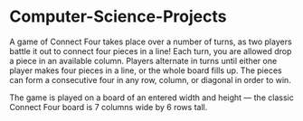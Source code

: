 # Computer-Science-Projects
 A game of Connect Four takes place over a number of turns, as two players battle it out to connect four pieces in a line!
Each turn, you are allowed drop a piece in an available column. Players alternate in turns until either one player makes 
four pieces in a line, or the whole board fills up. The pieces can form a consecutive four in any row, column, or diagonal in order to win.

The game is played on a board of an entered width and height — the classic Connect Four board is 7 columns wide by 6 rows tall.
